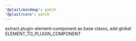 ```yaml
---
'@plait/mindmap': patch
'@plait/core': patch
---
```


extract plugin-element-component as base classs, add global ELEMENT_TO_PLUGIN_COMPONENT
